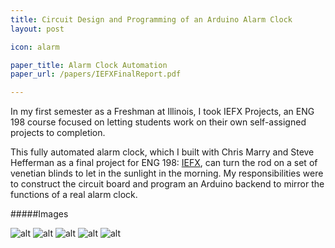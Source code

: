 ```yaml
---
title: Circuit Design and Programming of an Arduino Alarm Clock
layout: post

icon: alarm

paper_title: Alarm Clock Automation
paper_url: /papers/IEFXFinalReport.pdf

---
```


In my first semester as a Freshman at Illinois, I took IEFX Projects, an ENG 198 course focused on letting students work on their own self-assigned projects to completion.

This fully automated alarm clock, which I built with Chris Marry and Steve Hefferman as a final project for ENG 198: [IEFX](http://iefx.engineering.illinois.edu/), can turn the rod on a set of venetian blinds to let in the sunlight in the morning. My responsibilities were to construct the circuit board and program an Arduino backend to mirror the functions of a real alarm clock.

#####Images

![alt](http://41.media.tumblr.com/3f820ef3d4243287a194e5da9576984f/tumblr_mxarj0YPJV1t5d2z2o4_r1_1280.png)
![alt](http://40.media.tumblr.com/7992831c4437075649ecb0b1d82d26b4/tumblr_mxarj0YPJV1t5d2z2o5_r1_1280.png)
![alt](http://40.media.tumblr.com/4d95e864696b421e8f13b359631a7c8c/tumblr_mxarj0YPJV1t5d2z2o2_1280.jpg)
![alt](http://40.media.tumblr.com/e721dafda2c159b1468881a360d14aab/tumblr_mxarj0YPJV1t5d2z2o1_1280.jpg)
![alt](http://41.media.tumblr.com/bbd519f20ef03f8a2f32c80e62d0f364/tumblr_mxarj0YPJV1t5d2z2o3_1280.jpg)
